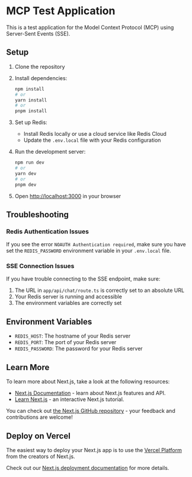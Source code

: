 # MCP Test Application

This is a test application for the Model Context Protocol (MCP) using Server-Sent Events (SSE).

## Setup

1. Clone the repository
2. Install dependencies:

   ```bash
   npm install
   # or
   yarn install
   # or
   pnpm install
   ```

3. Set up Redis:

   - Install Redis locally or use a cloud service like Redis Cloud
   - Update the `.env.local` file with your Redis configuration

4. Run the development server:

   ```bash
   npm run dev
   # or
   yarn dev
   # or
   pnpm dev
   ```

5. Open [http://localhost:3000](http://localhost:3000) in your browser

## Troubleshooting

### Redis Authentication Issues

If you see the error `NOAUTH Authentication required`, make sure you have set the `REDIS_PASSWORD` environment variable in your `.env.local` file.

### SSE Connection Issues

If you have trouble connecting to the SSE endpoint, make sure:

1. The URL in `app/api/chat/route.ts` is correctly set to an absolute URL
2. Your Redis server is running and accessible
3. The environment variables are correctly set

## Environment Variables

- `REDIS_HOST`: The hostname of your Redis server
- `REDIS_PORT`: The port of your Redis server
- `REDIS_PASSWORD`: The password for your Redis server

## Learn More

To learn more about Next.js, take a look at the following resources:

- [Next.js Documentation](https://nextjs.org/docs) - learn about Next.js features and API.
- [Learn Next.js](https://nextjs.org/learn) - an interactive Next.js tutorial.

You can check out [the Next.js GitHub repository](https://github.com/vercel/next.js) - your feedback and contributions are welcome!

## Deploy on Vercel

The easiest way to deploy your Next.js app is to use the [Vercel Platform](https://vercel.com/new?utm_medium=default-template&filter=next.js&utm_source=create-next-app&utm_campaign=create-next-app-readme) from the creators of Next.js.

Check out our [Next.js deployment documentation](https://nextjs.org/docs/app/building-your-application/deploying) for more details.
